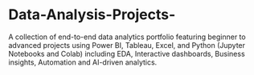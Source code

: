 # Data-Analysis-Projects-
A collection of end-to-end data analytics portfolio featuring beginner to advanced projects using Power BI, Tableau, Excel, and Python (Jupyter Notebooks and Colab) including EDA, Interactive dashboards, Business insights, Automation and AI-driven analytics.
